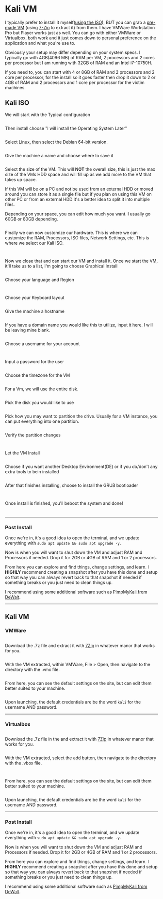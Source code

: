 # Kali VM

I typically prefer to install it myself([using the ISO](https://www.kali.org/get-kali/#kali-installer-images)), BUT you can grab a [pre-made VM](https://www.kali.org/get-kali/#kali-virtual-machines) (using [7-Zip](https://www.7-zip.org/download.html) to extract it) from them. I have VMWare Workstation Pro but Player works just as well. You can go with either VMWare or Virtualbox, both work and it just comes down to personal preference on the application and what you're use to.

Obviously your setup may differ depending on your system specs. I typically go with 4GB(4096 MB) of RAM per VM, 2 processors and 2 cores per processor but I am running with 32GB of RAM and an Intel i7-10750H.

If you need to, you can start with 4 or 8GB of RAM and 2 processors and 2 core per processor, for the install so it goes faster then drop it down to 2 or 4GB of RAM and 2 processors and 1 core per processor for the victim machines.

## Kali ISO

We will start with the Typical configuration

<figure><img src="../../.gitbook/assets/image (506).png" alt=""><figcaption></figcaption></figure>

Then install choose "I will install the Operating System Later"

<figure><img src="../../.gitbook/assets/image (145).png" alt=""><figcaption></figcaption></figure>

Select Linux, then select the Debian 64-bit version.

<figure><img src="../../.gitbook/assets/image (735).png" alt=""><figcaption></figcaption></figure>

Give the machine a name and choose where to save it

<figure><img src="../../.gitbook/assets/image (286).png" alt=""><figcaption></figcaption></figure>

Select the size of the VM. This will **NOT** the overall size, this is just the max size of the VMs HDD space and will fill up as we add more to the VM that takes up space.

If this VM will be on a PC and not be used from an external HDD or moved around you can store it as a single file but if you plan on using this VM on other PC or from an external HDD it's a better idea to split it into multiple files.

Depending on your space, you can edit how much you want. I usually go 60GB or 80GB depending.

<figure><img src="../../.gitbook/assets/image (327).png" alt=""><figcaption></figcaption></figure>

Finally we can now customize our hardware. This is where we can customize the RAM, Processors, ISO files, Network Settings, etc. This is where we select our Kali ISO.

<figure><img src="../../.gitbook/assets/image (276).png" alt=""><figcaption></figcaption></figure>

<figure><img src="../../.gitbook/assets/image (563).png" alt=""><figcaption></figcaption></figure>

Now we close that and can start our VM and install it. Once we start the VM, it'll take us to a list, I'm going to choose Graphical Install

<figure><img src="../../.gitbook/assets/image (694).png" alt=""><figcaption></figcaption></figure>

Choose your language and Region

<figure><img src="../../.gitbook/assets/image (341).png" alt=""><figcaption></figcaption></figure>

<figure><img src="../../.gitbook/assets/image (521).png" alt=""><figcaption></figcaption></figure>

Choose your Keyboard layout

<figure><img src="../../.gitbook/assets/image (294).png" alt=""><figcaption></figcaption></figure>

Give the machine a hostname

<figure><img src="../../.gitbook/assets/image (328).png" alt=""><figcaption></figcaption></figure>

If you have a domain name you would like this to utilize, input it here. I will be leaving mine blank.

<figure><img src="../../.gitbook/assets/image (323).png" alt=""><figcaption></figcaption></figure>

Choose a username for your account

<figure><img src="../../.gitbook/assets/image (772).png" alt=""><figcaption></figcaption></figure>

<figure><img src="../../.gitbook/assets/image (162).png" alt=""><figcaption></figcaption></figure>

Input a password for the user

<figure><img src="../../.gitbook/assets/image (726).png" alt=""><figcaption></figcaption></figure>

Choose the timezone for the VM

<figure><img src="../../.gitbook/assets/image (213).png" alt=""><figcaption></figcaption></figure>

For a Vm, we will use the entire disk.

<figure><img src="../../.gitbook/assets/image (176).png" alt=""><figcaption></figcaption></figure>

Pick the disk you would like to use

<figure><img src="../../.gitbook/assets/image (688).png" alt=""><figcaption></figcaption></figure>

Pick how you may want to partition the drive. Usually for a VM instance, you can put everything into one partition.

<figure><img src="../../.gitbook/assets/image (164).png" alt=""><figcaption></figcaption></figure>

Verify the partition changes

<figure><img src="../../.gitbook/assets/image (751).png" alt=""><figcaption></figcaption></figure>

<figure><img src="../../.gitbook/assets/image (505).png" alt=""><figcaption></figcaption></figure>

Let the VM Install

<figure><img src="../../.gitbook/assets/image (322).png" alt=""><figcaption></figcaption></figure>

Choose if you want another Desktop Environment(DE) or if you do/don't any extra tools to bein installed

<figure><img src="../../.gitbook/assets/image (377).png" alt=""><figcaption></figcaption></figure>

After that finishes installing, choose to install the GRUB bootloader

<figure><img src="../../.gitbook/assets/image (396).png" alt=""><figcaption></figcaption></figure>

<figure><img src="../../.gitbook/assets/image (208).png" alt=""><figcaption></figcaption></figure>

Once install is finished, you'll beboot the system and done!

<figure><img src="../../.gitbook/assets/image (508).png" alt=""><figcaption></figcaption></figure>

###

***

### Post Install

Once we're in, it's a good idea to open the terminal, and we update everything with `sudo apt update && sudo apt upgrade -y`.

Now is when you will want to shut down the VM and adjust RAM and Processors if needed. Drop it for 2GB or 4GB of RAM and 1 or 2 processors.

From here you can explore and find things, change settings, and learn. I **HIGHLY** recommend creating a snapshot after you have this done and setup so that way you can always revert back to that snapshot if needed if something breaks or you just need to clean things up.

I recommend using some additional software such as [PimpMyKali from DeWalt](https://github.com/Dewalt-arch/pimpmykali/blob/master/README.md).



***

## Kali VM

### VMWare

<figure><img src="../../.gitbook/assets/image (517).png" alt=""><figcaption></figcaption></figure>

Download the .7z file and extract it with [7Zip](https://www.7-zip.org/) in whatever manor that works for you.

<figure><img src="../../.gitbook/assets/image (741).png" alt=""><figcaption></figcaption></figure>

With the VM extracted, within VMWare, File > Open, then navigate to the directory with the .vmx file.

<figure><img src="../../.gitbook/assets/image (347).png" alt=""><figcaption></figcaption></figure>

From here, you can see the default settings on the site, but can edit them better suited to your machine.

<figure><img src="../../.gitbook/assets/image (237).png" alt=""><figcaption></figcaption></figure>

Upon launching, the default credentials are be the word `kali` for the username AND password.



***

### Virtualbox

<figure><img src="../../.gitbook/assets/image (409).png" alt=""><figcaption></figcaption></figure>

Download the .7z file in the and extract it with [7Zip](https://www.7-zip.org/) in whatever manor that works for you.

<figure><img src="../../.gitbook/assets/image (436).png" alt=""><figcaption></figcaption></figure>

With the VM extracted, select the add button, then navigate to the directory with the .vbox file.

<figure><img src="../../.gitbook/assets/image (452).png" alt=""><figcaption></figcaption></figure>

<figure><img src="../../.gitbook/assets/image (629).png" alt=""><figcaption></figcaption></figure>

From here, you can see the default settings on the site, but can edit them better suited to your machine.

<figure><img src="../../.gitbook/assets/image (540).png" alt=""><figcaption></figcaption></figure>

Upon launching, the default credentials are be the word `kali` for the username AND password.



***

### Post Install

Once we're in, it's a good idea to open the terminal, and we update everything with `sudo apt update && sudo apt upgrade -y`.

Now is when you will want to shut down the VM and adjust RAM and Processors if needed. Drop it for 2GB or 4GB of RAM and 1 or 2 processors.

From here you can explore and find things, change settings, and learn. I **HIGHLY** recommend creating a snapshot after you have this done and setup so that way you can always revert back to that snapshot if needed if something breaks or you just need to clean things up.

I recommend using some additional software such as [PimpMyKali from DeWalt](https://github.com/Dewalt-arch/pimpmykali/blob/master/README.md).
